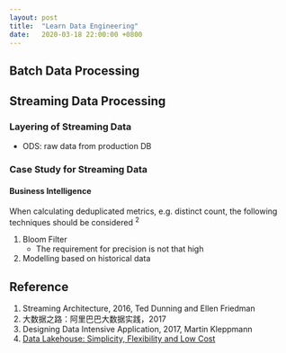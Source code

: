 ```yaml
---
layout: post
title:  "Learn Data Engineering"
date:   2020-03-18 22:00:00 +0800
---
```

## Batch Data Processing


## Streaming Data Processing

### Layering of Streaming Data

- ODS: raw data from production DB
### Case Study for Streaming Data
#### Business Intelligence

When calculating deduplicated metrics, e.g. distinct count, the following techniques should be considered <sup>2</sup>

1. Bloom Filter
   - The requirement for precision is not that high
2. Modelling based on historical data



## Reference

1. Streaming Architecture, 2016, Ted Dunning and Ellen Friedman
2. 大数据之路：阿里巴巴大数据实践，2017
3. Designing Data Intensive Application, 2017, Martin Kleppmann
4. [Data Lakehouse: Simplicity, Flexibility and Low Cost](https://databricks.com/glossary/data-lakehouse#:~:text=A%20data%20lakehouse%20is%20a,(ML)%20on%20all%20data.)